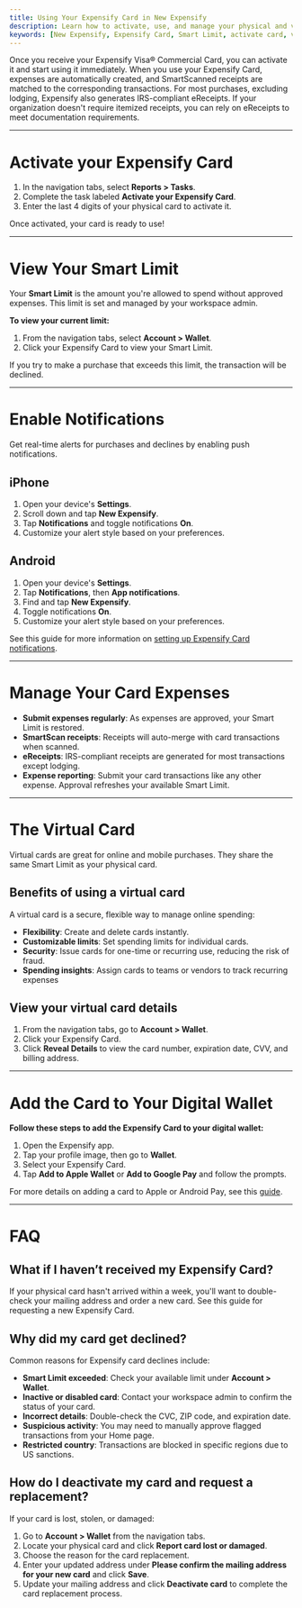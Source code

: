 ```yaml
---
title: Using Your Expensify Card in New Expensify
description: Learn how to activate, use, and manage your physical and virtual Expensify Card, including Smart Limits, notifications, and troubleshooting.
keywords: [New Expensify, Expensify Card, Smart Limit, activate card, virtual card, card notifications, card declined]
---
```


Once you receive your Expensify Visa® Commercial Card, you can activate it and start using it immediately. When you use your Expensify Card, expenses are automatically created, and SmartScanned receipts are matched to the corresponding transactions. For most purchases, excluding lodging, Expensify also generates IRS-compliant eReceipts. If your organization doesn't require itemized receipts, you can rely on eReceipts to meet documentation requirements.

---

# Activate your Expensify Card

1. In the navigation tabs, select **Reports > Tasks**.
2. Complete the task labeled **Activate your Expensify Card**.
3. Enter the last 4 digits of your physical card to activate it.

Once activated, your card is ready to use!

---

# View Your Smart Limit

Your **Smart Limit** is the amount you're allowed to spend without approved expenses. This limit is set and managed by your workspace admin.

**To view your current limit:**
1. From the navigation tabs, select **Account > Wallet**.
2. Click your Expensify Card to view your Smart Limit.

If you try to make a purchase that exceeds this limit, the transaction will be declined.

---

# Enable Notifications

Get real-time alerts for purchases and declines by enabling push notifications.

## iPhone

1. Open your device's **Settings**.
2. Scroll down and tap **New Expensify**.
3. Tap **Notifications** and toggle notifications **On**.
4. Customize your alert style based on your preferences.

## Android

1. Open your device's **Settings**.
2. Tap **Notifications**, then **App notifications**.
3. Find and tap **New Expensify**.
4. Toggle notifications **On**.
5. Customize your alert style based on your preferences.

See this guide for more information on [setting up Expensify Card notifications](https://help.expensify.com/articles/new-expensify/expensify-card/Enable-Expensify-Card-notifications).

---

# Manage Your Card Expenses

- **Submit expenses regularly**: As expenses are approved, your Smart Limit is restored.
- **SmartScan receipts**: Receipts will auto-merge with card transactions when scanned.
- **eReceipts**: IRS-compliant receipts are generated for most transactions except lodging.
- **Expense reporting**: Submit your card transactions like any other expense. Approval refreshes your available Smart Limit.

---

# The Virtual Card

Virtual cards are great for online and mobile purchases. They share the same Smart Limit as your physical card.

## Benefits of using a virtual card

A virtual card is a secure, flexible way to manage online spending:

- **Flexibility**: Create and delete cards instantly.
- **Customizable limits**: Set spending limits for individual cards.
- **Security**: Issue cards for one-time or recurring use, reducing the risk of fraud.
- **Spending insights**: Assign cards to teams or vendors to track recurring expenses

## View your virtual card details

1. From the navigation tabs, go to **Account > Wallet**.
2. Click your Expensify Card.
3. Click **Reveal Details** to view the card number, expiration date, CVV, and billing address.

---

# Add the Card to Your Digital Wallet

**Follow these steps to add the Expensify Card to your digital wallet:**

1. Open the Expensify app.
2. Tap your profile image, then go to **Wallet**.
3. Select your Expensify Card.
4. Tap **Add to Apple Wallet** or **Add to Google Pay** and follow the prompts.

For more details on adding a card to Apple or Android Pay, see this [guide](https://help.expensify.com/articles/new-expensify/expensify-card/Add-Expensify-Card-to-Apple-or-Google-Pay).

---

# FAQ

## What if I haven’t received my Expensify Card?

If your physical card hasn't arrived within a week, you'll want to double-check your mailing address and order a new card. See this guide for requesting a new Expensify Card.

## Why did my card get declined?

Common reasons for Expensify card declines include:
- **Smart Limit exceeded**: Check your available limit under **Account > Wallet**.
- **Inactive or disabled card**: Contact your workspace admin to confirm the status of your card.
- **Incorrect details**: Double-check the CVC, ZIP code, and expiration date.
- **Suspicious activity**: You may need to manually approve flagged transactions from your Home page.
- **Restricted country**: Transactions are blocked in specific regions due to US sanctions.

## How do I deactivate my card and request a replacement?

If your card is lost, stolen, or damaged:
1. Go to **Account > Wallet** from the navigation tabs.
2. Locate your physical card and click **Report card lost or damaged**.
3. Choose the reason for the card replacement.
4. Enter your updated address under **Please confirm the mailing address for your new card** and click **Save**.
5. Update your mailing address and click **Deactivate card** to complete the card replacement process.

